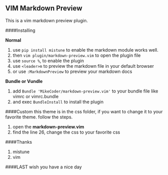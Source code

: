 VIM Markdown Preview
---

This is a vim markdown preview plugin.

####Installing

**Normal**

1. use `pip install mistune` to enable the markdown module works well.
2. then `vim plugin/markdown-preview.vim` to open the plugin file
3. use `source %`, to enable the plugin
4. use `<leader>m` to preview the markdown file in your default browser
5. or use `:MarkdownPreview` to preview your markdown docs

**Bundle or Vundle**

1. add `Bundle 'MikeCoder/markdown-preview.vim'` to your bundle file like vimrc or vimrc.bundle
2. and exec `BundleInstall` to install the plugin

####Custom
this theme is in the css folder, if you want to change it to your favorite theme. follow the steps.

1. open the **markdown-preview.vim**
2. find the line 26, change the css to your favorite css


####Thanks
1. mistune
2. vim

####LAST
wish you have a nice day


